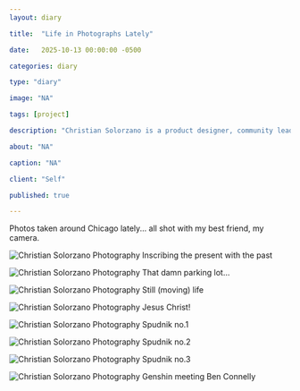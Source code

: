 ```yaml
---
layout: diary

title:  "Life in Photographs Lately"

date:   2025-10-13 00:00:00 -0500

categories: diary

type: "diary"

image: "NA"

tags: [project]

description: "Christian Solorzano is a product designer, community leader, educator, and podcast host."

about: "NA"

caption: "NA"

client: "Self"

published: true

---
```

Photos taken around Chicago lately... all shot with my best friend, my camera.

![Christian Solorzano Photography](/assets/images/diary/20251013b.jpg)
Inscribing the present with the past

![Christian Solorzano Photography](/assets/images/diary/20251013c.jpg)
That damn parking lot...

![Christian Solorzano Photography](/assets/images/diary/20251013d.jpg)
Still (moving) life

![Christian Solorzano Photography](/assets/images/diary/20251013e.jpg)
Jesus Christ!

![Christian Solorzano Photography](/assets/images/diary/20251013f.jpg)
Spudnik no.1

![Christian Solorzano Photography](/assets/images/diary/20251013h.jpg)
Spudnik no.2

![Christian Solorzano Photography](/assets/images/diary/20251013g.jpg)
Spudnik no.3

![Christian Solorzano Photography](/assets/images/diary/20251013i.jpg)
Genshin meeting Ben Connelly